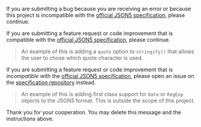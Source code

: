 If you are submitting a bug because you are receiving an error or because this
project is incompatible with the [official JSON5 specification][spec], please
continue.

If you are submitting a feature request or code improvement that is compatible
with the [official JSON5 specification][spec], please continue.

> An example of this is adding a `quote` option to `stringify()` that allows the
> user to chose which quote character is used.

If you are submitting a feature request or code improvement that is
_incompatible_ with the [official JSON5 specification][spec], please open an
issue on the [specification repository](https://github.com/json5/json5-spec)
instead.

> An example of this is adding first class support for `Date` or `RegExp`
> objects to the JSON5 format. This is outside the scope of this project.

[spec]: https://json5.github.io/json5-spec/

Thank you for your cooperation. You may delete this message and the instructions
above.
